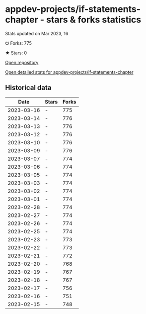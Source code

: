 # appdev-projects/if-statements-chapter - stars & forks statistics

Stats updated on Mar 2023, 16

☋ Forks: 775

★ Stars: 0

[Open repository](https://github.com/appdev-projects/if-statements-chapter)

[Open detailed stats for appdev-projects/if-statements-chapter](https://reviewgithub.com/rep/appdev-projects/if-statements-chapter)

## Historical data
| Date | Stars | Forks |
|------|-------|-------|
| 2023-03-16 | - | 775 | 
| 2023-03-14 | - | 776 | 
| 2023-03-13 | - | 776 | 
| 2023-03-12 | - | 776 | 
| 2023-03-10 | - | 776 | 
| 2023-03-09 | - | 776 | 
| 2023-03-07 | - | 774 | 
| 2023-03-06 | - | 774 | 
| 2023-03-05 | - | 774 | 
| 2023-03-03 | - | 774 | 
| 2023-03-02 | - | 774 | 
| 2023-03-01 | - | 774 | 
| 2023-02-28 | - | 774 | 
| 2023-02-27 | - | 774 | 
| 2023-02-26 | - | 774 | 
| 2023-02-25 | - | 774 | 
| 2023-02-23 | - | 773 | 
| 2023-02-22 | - | 773 | 
| 2023-02-21 | - | 772 | 
| 2023-02-20 | - | 768 | 
| 2023-02-19 | - | 767 | 
| 2023-02-18 | - | 767 | 
| 2023-02-17 | - | 756 | 
| 2023-02-16 | - | 751 | 
| 2023-02-15 | - | 748 | 

